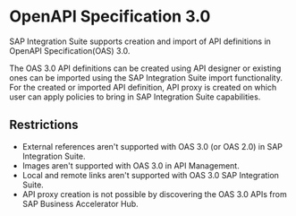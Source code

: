 <!-- loiodb3537a44c63417da5ed202a109557fe -->

# OpenAPI Specification 3.0

SAP Integration Suite supports creation and import of API definitions in OpenAPI Specification\(OAS\) 3.0.

The OAS 3.0 API definitions can be created using API designer or existing ones can be imported using the SAP Integration Suite import functionality. For the created or imported API definition, API proxy is created on which user can apply policies to bring in SAP Integration Suite capabilities.



<a name="loiodb3537a44c63417da5ed202a109557fe__section_jfw_fjs_2mb"/>

## Restrictions

-   External references aren't supported with OAS 3.0 \(or OAS 2.0\) in SAP Integration Suite.
-   Images aren't supported with OAS 3.0 in API Management.
-   Local and remote links aren't supported with OAS 3.0 SAP Integration Suite.
-   API proxy creation is not possible by discovering the OAS 3.0 APIs from SAP Business Accelerator Hub.

